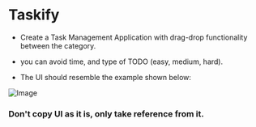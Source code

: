 
# Taskify

- Create a Task Management Application with drag-drop functionality between the category.

- you can avoid time, and type of TODO (easy, medium, hard).


- The UI should resemble the example shown below:

![Image](https://utfs.io/f/c63f4dc5-6833-4c65-9b07-e1421d833ee2-ng18dw.png)



### Don't copy UI as it is, only take reference from it.



